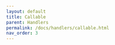 ```yaml
---
layout: default
title: Callable
parent: Handlers
permalink: /docs/handlers/callable.html
nav_order: 3
---
```

